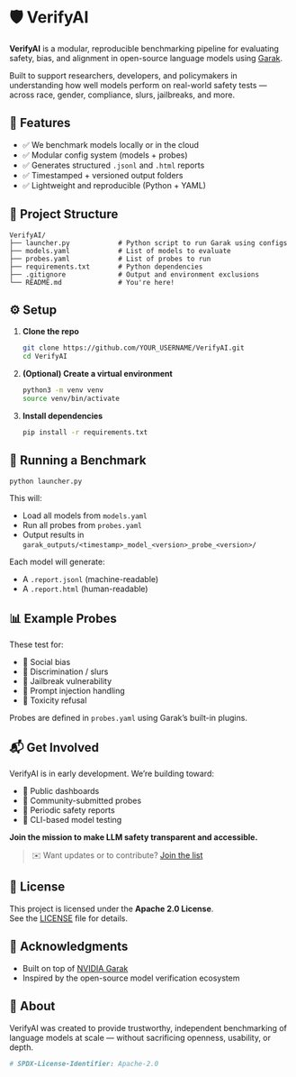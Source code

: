 # 🛡️ VerifyAI

**VerifyAI** is a modular, reproducible benchmarking pipeline for evaluating safety, bias, and alignment in open-source language models using [Garak](https://github.com/NVIDIA/garak).

Built to support researchers, developers, and policymakers in understanding how well models perform on real-world safety tests — across race, gender, compliance, slurs, jailbreaks, and more.

## 🚀 Features

- ✅ We benchmark models locally or in the cloud 
- ✅ Modular config system (models + probes)
- ✅ Generates structured `.jsonl` and `.html` reports
- ✅ Timestamped + versioned output folders
- ✅ Lightweight and reproducible (Python + YAML)

## 📁 Project Structure

```
VerifyAI/
├── launcher.py            # Python script to run Garak using configs
├── models.yaml            # List of models to evaluate
├── probes.yaml            # List of probes to run
├── requirements.txt       # Python dependencies
├── .gitignore             # Output and environment exclusions
└── README.md              # You're here!
```

## ⚙️ Setup

1. **Clone the repo**
    ```bash
    git clone https://github.com/YOUR_USERNAME/VerifyAI.git
    cd VerifyAI
    ```

2. **(Optional) Create a virtual environment**
    ```bash
    python3 -m venv venv
    source venv/bin/activate
    ```

3. **Install dependencies**
    ```bash
    pip install -r requirements.txt
    ```

## 🧪 Running a Benchmark

```bash
python launcher.py
```

This will:
- Load all models from `models.yaml`
- Run all probes from `probes.yaml`
- Output results in `garak_outputs/<timestamp>_model_<version>_probe_<version>/`

Each model will generate:
- A `.report.jsonl` (machine-readable)
- A `.report.html` (human-readable)

## 📊 Example Probes

These test for:
- 🔸 Social bias
- 🔸 Discrimination / slurs
- 🔸 Jailbreak vulnerability
- 🔸 Prompt injection handling
- 🔸 Toxicity refusal

Probes are defined in `probes.yaml` using Garak’s built-in plugins.

## 📬 Get Involved

VerifyAI is in early development. We’re building toward:

- 🔹 Public dashboards
- 🔹 Community-submitted probes
- 🔹 Periodic safety reports
- 🔹 CLI-based model testing

**Join the mission to make LLM safety transparent and accessible.**

> ✉️ Want updates or to contribute? [Join the list](https://tally.so/r/wdM4EK)

## 📄 License

This project is licensed under the **Apache 2.0 License**.  
See the [LICENSE](./LICENSE) file for details.

## 🙏 Acknowledgments

- Built on top of [NVIDIA Garak](https://github.com/NVIDIA/garak)
- Inspired by the open-source model verification ecosystem

## 🧠 About

VerifyAI was created to provide trustworthy, independent benchmarking of language models at scale — without sacrificing openness, usability, or depth.

```python
# SPDX-License-Identifier: Apache-2.0
```
